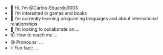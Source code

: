 - 👋 Hi, I’m @Carlos-Eduardo3003
- 👀 I’m interested in games and books
- 🌱 I’m currently learning programing languages and about international relationships
- 💞️ I’m looking to collaborate on ...
- 📫 How to reach me ...
- 😄 Pronouns: ...
- ⚡ Fun fact: ...

<!---
Carlos-Eduardo3003/Carlos-Eduardo3003 is a ✨ special ✨ repository because its `README.md` (this file) appears on your GitHub profile.
You can click the Preview link to take a look at your changes.
--->
